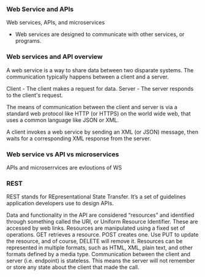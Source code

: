 ### Web Service and APIs

Web services, APIs, and microservices

- Web services are designed to communicate with other services, or programs. 


###  Web services and API overview

A web service is a way to share data between two disparate systems. The communication typically happens between a client and a server.


Client - The client makes a request for data.
Server - The server responds to the client's request.


The means of communication between the client and server is via a standard web protocol like HTTP (or HTTPS) on the world wide web, that uses a common language like JSON or XML.

A client invokes a web service by sending an XML (or JSON) message, then waits for a corresponding XML response from the server.


### Web service vs API vs microservices

APIs and microserrvices are evloutions of WS

### REST 

REST stands for REpresentational State Transfer. It’s a set of guidelines application developers use to design APIs.


Data and functionality in the API are considered “resources” and identified through something called the URI, or Uniform Resource Identifier. These are accessed by web links.
Resources are manipulated using a fixed set of operations. GET retrieves a resource. POST creates one. Use PUT to update the resource, and of course, DELETE will remove it.
Resources can be represented in multiple formats, such as HTML, XML, plain text, and other formats defined by a media type.
Communication between the client and server (i.e. endpoint) is stateless. This means the server will not remember or store any state about the client that made the call.